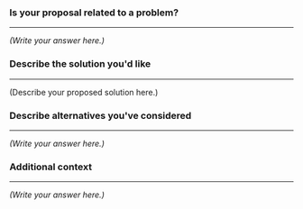 ### Is your proposal related to a problem?

---

<!--
  Provide a clear and concise description of what the problem is.
  For example, "I'm always frustrated when..."
-->

_(Write your answer here.)_

### Describe the solution you'd like

---

<!--
  Provide a clear and concise description of what you want to happen.
-->

(Describe your proposed solution here.)

### Describe alternatives you've considered

---

<!--
  Let us know about other solutions you've tried or researched.
-->

_(Write your answer here.)_

### Additional context

---

<!--
  Is there anything else you can add about the proposal?
  You might want to link to related issues here, if you haven't already.
-->

_(Write your answer here.)_
